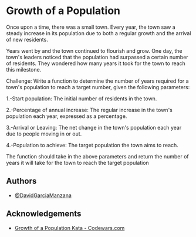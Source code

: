 
# Growth of a Population

Once upon a time, there was a small town. Every year, the town saw a steady increase in its population due to both a regular growth and the arrival of new residents.

Years went by and the town continued to flourish and grow. One day, the town's leaders noticed that the population had surpassed a certain number of residents. They wondered how many years it took for the town to reach this milestone.

Challenge: Write a function to determine the number of years required for a town's population to reach a target number, given the following parameters:

1.-Start population: The initial number of residents in the town.

2.-Percentage of annual increase: The regular increase in the town's population each year, expressed as a percentage.

3.-Arrival or Leaving: The net change in the town's population each year due to people moving in or out.

4.-Population to achieve: The target population the town aims to reach.

The function should take in the above parameters and return the number of years it will take for the town to reach the target population


## Authors

- [@DavidGarciaManzana](https://github.com/DavidGarciaManzana)


## Acknowledgements

 - [Growth of a Population Kata - Codewars.com ](https://www.codewars.com/kata/563b662a59afc2b5120000c6)
